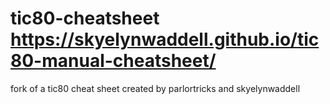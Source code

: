 # tic80-cheatsheet https://skyelynwaddell.github.io/tic80-manual-cheatsheet/
fork of a tic80 cheat sheet created by parlortricks and skyelynwaddell
